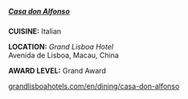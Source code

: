 <h5><a href="https://www.grandlisboahotels.com/en/dining/casa-don-alfonso" target="_blank" onclick="ga('send', 'event', 'OutBoundLinks', 'https://www.grandlisboahotels.com/en/dining/casa-don-alfonso', 'Casa don Alfonso');">Casa don Alfonso</a></h5>

**CUISINE:** Italian

**LOCATION:** *Grand Lisboa Hotel*<br>
Avenida de Lisboa, Macau, China

**AWARD LEVEL:** Grand Award

<a href="https://www.grandlisboahotels.com/en/dining/casa-don-alfonso" target="_blank" onclick="ga('send', 'event', 'OutBoundLinks', 'https://www.grandlisboahotels.com/en/dining/casa-don-alfonso', 'Casa don Alfonso');">grandlisboahotels.com/en/dining/casa-don-alfonso</a>
